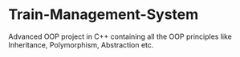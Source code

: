# Train-Management-System

Advanced OOP project in C++ containing all the OOP principles like Inheritance, Polymorphism, Abstraction etc.

